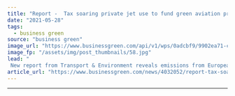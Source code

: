 ```yaml
---
title: "Report -  Tax soaring private jet use to fund green aviation projects"
date: "2021-05-28"
tags: 
  - business green
source: "business green"
image_url: "https://www.businessgreen.com/api/v1/wps/0adcbf9/9902ea71-c6b1-427d-a9fe-c5031a11c2bc/6/private-jet-transportation-1-185x114.jpg"
image_fp: "/assets/img/post_thumbnails/58.jpg"
lead: "
 New report from Transport & Environment reveals emissions from European private jets have risen by almost a third since 2005 ..."
article_url: "https://www.businessgreen.com/news/4032052/report-tax-soaring-private-jet-fund-green-aviation-projects"
---
```


---
